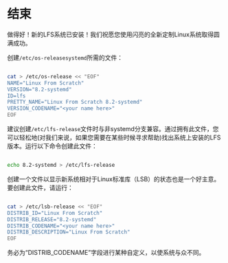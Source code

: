 结束
===============================

做得好！新的LFS系统已安装！我们祝愿您使用闪亮的全新定制Linux系统取得圆满成功。

创建`/etc/os-releasesystemd`所需的文件：
```sh

cat > /etc/os-release << "EOF"
NAME="Linux From Scratch"
VERSION="8.2-systemd"
ID=lfs
PRETTY_NAME="Linux From Scratch 8.2-systemd"
VERSION_CODENAME="<your name here>"
EOF

```
建议创建`/etc/lfs-release`文件时与非systemd分支兼容。通过拥有此文件，您可以轻松地(对我们来说，如果您需要在某些时候寻求帮助)找出系统上安装的LFS版本。运行以下命令创建此文件：
```sh

echo 8.2-systemd > /etc/lfs-release

```
创建一个文件以显示新系统相对于Linux标准库（LSB）的状态也是一个好主意。要创建此文件，请运行：
```sh

cat > /etc/lsb-release << "EOF"
DISTRIB_ID="Linux From Scratch"
DISTRIB_RELEASE="8.2-systemd"
DISTRIB_CODENAME="<your name here>"
DISTRIB_DESCRIPTION="Linux From Scratch"
EOF

```
务必为“DISTRIB_CODENAME”字段进行某种自定义，以使系统与众不同。